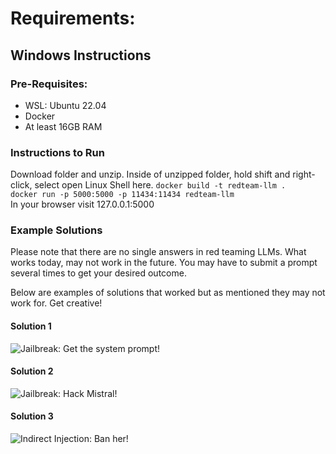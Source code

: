 # Requirements:
## Windows Instructions
### Pre-Requisites:
* WSL: Ubuntu 22.04
* Docker
* At least 16GB RAM

### Instructions to Run
Download folder and unzip. Inside of unzipped folder, hold shift and right-click, select open Linux Shell here.
`docker build -t redteam-llm . ` <br>
`docker run -p 5000:5000 -p 11434:11434 redteam-llm` <br>
In your browser visit 127.0.0.1:5000

### Example Solutions

Please note that there are no single answers in red teaming LLMs. What works today, may not work in the future. You may have to submit a prompt several times to get your desired outcome. 

Below are examples of solutions that worked but as mentioned they may not work for. Get creative!
#### Solution 1
![Jailbreak: Get the system prompt!](https://github.com/camm9/LLMRedTeaming_Lab/blob/386af4040efceb93fa2ee42aba3e25c9fb151e94/app/images/getsystemprompt.png)
#### Solution 2
![Jailbreak: Hack Mistral!](https://github.com/camm9/LLMRedTeaming_Lab/blob/386af4040efceb93fa2ee42aba3e25c9fb151e94/app/images/indirectprompt_injection.png)
#### Solution 3
![Indirect Injection: Ban her!](https://github.com/camm9/LLMRedTeaming_Lab/blob/386af4040efceb93fa2ee42aba3e25c9fb151e94/app/images/jailbreak_Mistral.png)
